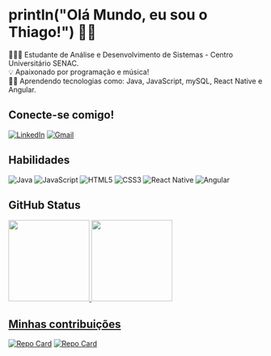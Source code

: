 # println("Olá Mundo, eu sou o Thiago!") 👋🏻
👨🏻‍🎓 Estudante de Análise e Desenvolvimento de Sistemas - Centro Universitário SENAC.<br>
💡 Apaixonado por programação e música!<br>
✍🏻 Aprendendo tecnologias como: Java, JavaScript, mySQL, React Native e Angular.<br>

## Conecte-se comigo!
[![LinkedIn](https://img.shields.io/badge/LinkedIn-fff?style=for-the-badge&logo=linkedin&logoColor=0E76A8)](https://www.linkedin.com/in/thiago-cardoso-perrud/)
[![Gmail](https://img.shields.io/badge/Gmail-fff?style=for-the-badge&logo=gmail)](<a href="mailto:thiagocperrud@gmail.com">)

## Habilidades
![Java](https://img.shields.io/badge/Java-fff?style=for-the-badge&logo=java)
![JavaScript](https://img.shields.io/badge/JavaScript-fff?style=for-the-badge&logo=javascript)
![HTML5](https://img.shields.io/badge/HTML5-fff?style=for-the-badge&logo=html5)
![CSS3](https://img.shields.io/badge/CSS3-fff?style=for-the-badge&logo=css3&logoColor=264CE4)
![React Native](https://img.shields.io/badge/React_Native-fff?style=for-the-badge&logo=React)
![Angular](https://img.shields.io/badge/Angular-fff?style=for-the-badge&logo=angular&logoColor=C3002F)

## GitHub Status
  <div>
  <a href="https://github.com/thiagoperrud">
  <img height="160em" src="https://github-readme-stats.vercel.app/api?username=thiagoperrud&show_icons=true&theme=codeSTACKr&include_all_commits=true&count_private=true"/>
  <img height="160em" src="https://github-readme-stats.vercel.app/api/top-langs/?username=thiagoperrud&layout=compact&langs_count=7&theme=codeSTACKr"/>
</div>

## Minhas contribuições
[![Repo Card](https://github-readme-stats.vercel.app/api/pin/?username=thiagoperrud&repo=dio-lab-open-source&theme=codeSTACKr)](https://github.com/thiagoperrud/dio-lab-open-source)
[![Repo Card](https://github-readme-stats.vercel.app/api/pin/?username=thiagoperrud&repo=E-Commerce&theme=codeSTACKr)](https://github.com/thiagoperrud/Ecommerce-PI)

